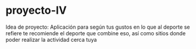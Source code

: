 # proyecto-IV
Idea de proyecto: Aplicación para según tus gustos en lo que al deporte se refiere te recomiende el deporte que combine eso, así como sitios donde poder realizar la actividad cerca tuya
